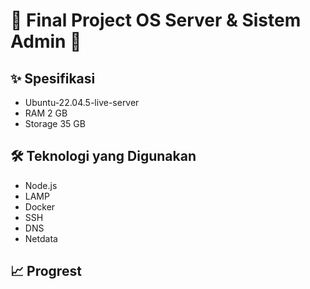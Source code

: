 # 🚀 Final Project OS Server & Sistem Admin 🚀

## ✨ Spesifikasi
- Ubuntu-22.04.5-live-server
- RAM 2 GB
- Storage 35 GB

## 🛠 Teknologi yang Digunakan
- Node.js
- LAMP
- Docker
- SSH
- DNS
- Netdata

## 📈 Progrest



